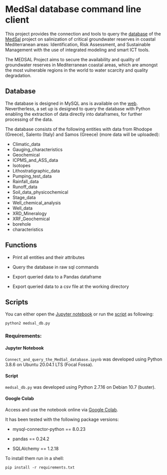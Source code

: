 # MedSal database command line client

This project provides the connection and tools to query the [database](https://www.uhydro.de/medsaldba/) of the [MedSal](https://medsal.eu/) project on salinization of critical groundwater reserves in coastal Mediterranean areas: Identification, Risk Assessment, and Sustainable Management with the use of integrated modeling and smart ICT tools.

The MEDSAL Project aims to secure the availability and quality of groundwater reserves in Mediterranean coastal areas, which are amongst the most vulnerable regions in the world to water scarcity and quality degradation. 

## Database

The database is designed in MySQL ans is available on the [web](https://www.uhydro.de/medsaldba/). Nevertherless, a set up is designed to query the database with Python enabling the extraction of data directly into dataframes, for further processing of the data.

The database consists of the following entities with data from Rhodope (Greece), Salento (Italy) and Samos (Greece) (more data will be uploaded):

* Climatic_data
* Gauging_characteristics
* Geochemical
* ICPMS_and_ASS_data
* Isotopes
* Lithostratigraphic_data
* Pumping_test_data
* Rainfall_data
* Runoff_data
* Soil_data_physicochemical
* Stage_data
* Well_chemical_analysis
* Well_data
* XRD_Mineralogy
* XRF_Geochemical
* borehole
* characteristics

## Functions

* Print all entities and their attributes

* Query the database in raw sql commands 

* Export queried data to a Pandas dataframe

* Export queried data to a csv file at the working directory

## Scripts


You can either open the [Jupyter notebook](Connect_and_query_the_MedSal_database.ipynb) or run the [script](medsal_db.py) as following:

```
python2 medsal_db.py
```

### Requirements:

#### Jupyter Notebook

`Connect_and_query_the_MedSal_database.ipynb` was developed using Python 3.8.6 on Ubuntu 20.04.1 LTS (Focal Fossa).

#### Script

`medsal_db.py` was developed using Python 2.7.16 on Debian 10.7 (buster).

#### Google Colab

Access and use the notebook online via [Google Colab](https://colab.research.google.com/drive/1kDAh6KylaEQQ5h2yfZIG180EuI-XNp2_?usp=sharing).

It has been tested with the following package versions:

* mysql-connector-python == 8.0.23

* pandas == 0.24.2   

* SQLAlchemy == 1.2.18

To install them run in a shell:

```
pip install -r requirements.txt
```




